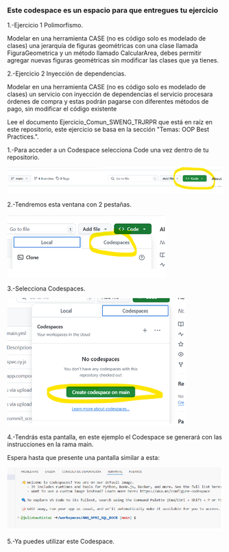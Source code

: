 ### Este codespace es un espacio para que entregues tu ejercicio

1.-Ejercicio 1 Polimorfismo.

Modelar en una herramienta CASE (no es código solo es modelado de clases) una jerarquía de figuras geométricas con una clase llamada FiguraGeometrica y un método llamado CalcularArea, debes permitir agregar nuevas figuras geométricas sin modificar las clases que ya tienes.

2.-Ejercicio 2 Inyección de dependencias.

Modelar en una herramienta CASE (no es código solo es modelado de clases) un servicio con inyección de dependencias el servicio procesara órdenes de compra y estas podrán pagarse con diferentes métodos de pago, sin modificar el código existente

Lee el documento Ejercicio_Comun_SWENG_TRJRPR que está en raíz en este repositorio, este ejercicio se basa en la sección "Temas: OOP Best Practices.".

1.-Para acceder a un Codespace selecciona Code una vez dentro de tu repositorio.

![Descripción de la imagen](../Imagenes/Img14.png)

2.-Tendremos esta ventana con 2 pestañas.

![Descripción de la imagen](../Imagenes/Img15.png)

3.-Selecciona Codespaces.

![Descripción de la imagen](../Imagenes/Img16.png)

4.-Tendrás esta pantalla, en este ejemplo el Codespace se generará con las instrucciones en la rama main. 

Espera hasta que presente una pantalla similar a esta:

![Descripción de la imagen](../Imagenes/Img17.png)

5.-Ya puedes utilizar este Codespace.
